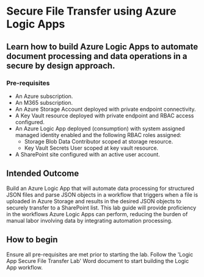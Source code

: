 # Secure File Transfer using Azure Logic Apps

## Learn how to build Azure Logic Apps to automate document processing and data operations in a secure by design approach. 

### Pre-requisites

+ An Azure subscription.
+ An M365 subscription.
+ An Azure Storage Account deployed with private endpoint connectivity.
+ A Key Vault resource deployed with private endpoint and RBAC access configured. 
+ An Azure Logic App deployed (consumption) with system assigned managed identity enabled and the following RBAC roles assigned:
    + Storage Blob Data Contributor scoped at storage resource.
    + Key Vault Secrets User scoped at key vault resource. 
+ A SharePoint site configured with an active user account.

## Intended Outcome

Build an Azure Logic App that will automate data processing for structured JSON files and parse JSON objects in a workflow that triggers when a file is uploaded in Azure Storage
and results in the desired JSON objects to securely transfer to a SharePoint list. This lab guide will provide proficiency in the workflows Azure Logic Apps can perform, reducing the burden of manual labor
involving data by integrating automation processing. 

## How to begin

Ensure all pre-requisites are met prior to starting the lab. Follow the 'Logic App Secure File Transfer Lab' Word document to start building the Logic App workflow.
